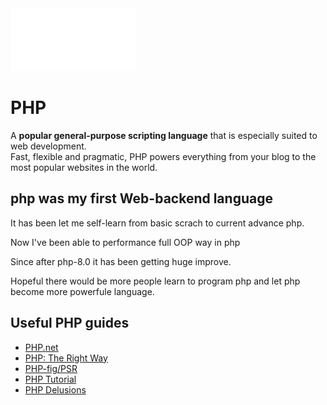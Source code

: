 <img src="https://github.com/senkoraku552/PHP-diving-notes/blob/master/public/php-logo-white.svg" width="200"/>

# PHP
<p class="hero-text">
  A <strong>popular general-purpose scripting language</strong> 
  that is especially suited to web development.<br>
  Fast, flexible and pragmatic, PHP powers everything from your blog to the most popular websites in the world.
</p>


## php was my first Web-backend language
It has been let me self-learn from basic scrach to current advance php.  
  
Now I've been able to performance full OOP way in php  
  
Since after php-8.0 it has been getting huge improve.  
  
Hopeful there would be more people learn to program php and let php become more powerfule language.  

## Useful PHP guides
- [PHP.net](https://www.php.net/)
- [PHP: The Right Way](https://phptherightway.com/)
- [PHP-fig/PSR](https://www.php-fig.org/psr/)
- [PHP Tutorial](https://www.phptutorial.net/)
- [PHP Delusions](https://phpdelusions.net/)
